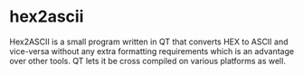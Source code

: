 hex2ascii
=========

Hex2ASCII is a small program written in QT that converts HEX to ASCII and vice-versa without any extra formatting requirements which is an advantage over other tools. QT lets it be cross compiled on various platforms as well.
